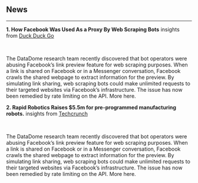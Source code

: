 ## News

---

**1. How Facebook Was Used As a Proxy By Web Scraping Bots**
insights from [Duck Duck Go](https://duckduckgo.com)
&nbsp;

&nbsp;

The DataDome research team recently discovered that bot operators were abusing Facebook’s link preview feature for web scraping purposes. When a link is shared on Facebook or in a Messenger conversation, Facebook crawls the shared webpage to extract information for the preview. By simulating link sharing, web scraping bots could make unlimited requests to their targeted websites via Facebook’s infrastructure. The issue has now been remedied by rate limiting on the API. More here.

**2. Rapid Robotics Raises $5.5m for pre-programmed manufacturing robots.**
insights from [Techcrunch](https://techcrunch.com)
&nbsp;

&nbsp;

The DataDome research team recently discovered that bot operators were abusing Facebook’s link preview feature for web scraping purposes. When a link is shared on Facebook or in a Messenger conversation, Facebook crawls the shared webpage to extract information for the preview. By simulating link sharing, web scraping bots could make unlimited requests to their targeted websites via Facebook’s infrastructure. The issue has now been remedied by rate limiting on the API. More here.
